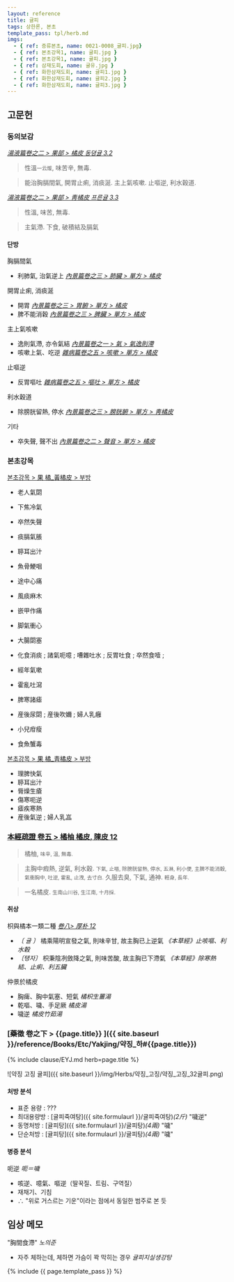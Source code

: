```yaml
---
layout: reference
title: 귤피
tags: 상한론, 본초
template_pass: tpl/herb.md
imgs:
  - { ref: 증류본초, name: 0021-0008_귤피.jpg}
  - { ref: 본초강목1, name: 귤피.jpg }
  - { ref: 본초강목1, name: 귤피.jpg }
  - { ref: 삼재도회, name: 귤유.jpg }
  - { ref: 화한삼재도회, name: 귤피1.jpg }
  - { ref: 화한삼재도회, name: 귤피2.jpg }
  - { ref: 화한삼재도회, name: 귤피3.jpg }
---
```


## 고문헌

### 동의보감

_[湯液篇卷之二 > 果部 >  橘皮 동뎡귤 3.2](https://mediclassics.kr/books/8/volume/21/#content_538)_

> 性溫<small>一云煖</small>, 味苦辛, 無毒.

> 能治胸膈間氣, 開胃止痢, 消痰涎. 主上氣咳嗽. 止嘔逆, 利水穀道.

_[湯液篇卷之二 > 果部 >  靑橘皮 프른귤 3.3](https://mediclassics.kr/books/8/volume/21/#content_553)_

> 性溫, 味苦, 無毒.

> 主氣滯. 下食, 破積結及膈氣

#### 단방

胸膈間氣
* 利肺氣, 治氣逆上 _[內景篇卷之三 > 肺臟 > 單方 > 橘皮](https://mediclassics.kr/books/8/volume/3#content_532)_

開胃止痢, 消痰涎
* 開胃 _[內景篇卷之三 > 胃腑 > 單方 > 橘皮](https://mediclassics.kr/books/8/volume/3#content_822)_
* 脾不能消穀 _[內景篇卷之三 > 脾臟 > 單方 > 橘皮](https://mediclassics.kr/books/8/volume/3#content_411)_

主上氣咳嗽
* 逸則氣滯, 亦令氣結 _[內景篇卷之一 > 氣 > 氣逸則滯](https://mediclassics.kr/books/8/volume/1#content_618)_
* 咳嗽上氣、吃逆 _[雜病篇卷之五 > 咳嗽 > 單方 > 橘皮](https://mediclassics.kr/books/8/volume/13#content_1236)_

止嘔逆
* 反胃嘔吐 _[雜病篇卷之五 > 嘔吐 > 單方 > 橘皮](https://mediclassics.kr/books/8/volume/13#content_421)_

利水穀道
* 除膀胱留熱, 停水 _[內景篇卷之三 > 膀胱腑 > 單方 > 靑橘皮](https://mediclassics.kr/books/8/volume/3#content_1003)_

기타
* 卒失聲, 聲不出 _[內景篇卷之二 > 聲音 > 單方 > 橘皮](https://mediclassics.kr/books/8/volume/2#content_655)_

### 본초강목

[본초강목 > 果	橘_黃橘皮 > 부방]()

* 老人氣閟
* 下焦冷氣
* 卒然失聲
* 痰膈氣脹

* 聤耳出汁
* 魚骨鯁咽
* 途中心痛
* 風痰麻木
* 嵌甲作痛
* 脚氣衝心
* 大腸閟塞

* 化食消痰 ; 諸氣呃噫 ; 嘈雜吐水 ; 反胃吐食 ; 卒然食噎 ;
* 經年氣嗽
* 霍亂吐瀉
* 脾寒諸瘧
* 産後尿閟 ; 産後吹嬭 ; 婦人乳癰
* 小兒疳瘦
* 食魚蟹毒

[본초강목 > 果	橘_靑橘皮 > 부방]()

* 理脾快氣
* 聤耳出汁
* 脣燥生瘡
* 傷寒呃逆
* 瘧疾寒熱
* 産後氣逆 ; 婦人乳嵓

### [本經疏證 卷五 > 橘柚 橘皮, 陳皮 12](https://mediclassics.kr/books/154/volume/5/#content_63)

> 橘柚, <small>味辛, 溫, 無毒.</small>

> 主胸中瘕熱, 逆氣, 利水穀. <small>下氣, 止嘔, 除膀胱留熱, 停水, 五淋, 利小便, 主脾不能消穀, 氣衝胸中, 吐逆, 霍亂, 止洩, 去寸白.</small> 久服去臭, 下氣, 通神. <small>輕身, 長年.</small>

> 一名橘皮. <small>生南山川谷, 生江南, 十月採.</small>


#### 취상

枳與橘本一類二種 _[卷八> 厚朴 12](https://mediclassics.kr/books/154/volume/8/#content_82)_
* _〔 귤 〕_ 橘乘陽明宣發之氣, 則味辛甘, 故主胸已上逆氣 _《本草經》止咳嘔、利水穀_
* _〔탱자〕_ 枳秉陰冽斂降之氣, 則味苦酸, 故主胸已下滯氣 _《本草經》除寒熱結、止痢、利五臟_

仲景於橘皮
* 胸痺、胸中氣塞、短氣 _橘枳生薑湯_
* 乾嘔、噦、手足厥 _橘皮湯_
* 噦逆 _橘皮竹茹湯_

### [藥徵 卷之下 > {{page.title}} ]({{ site.baseurl }}/reference/Books/Etc/Yakjing/약징_하#{{page.title}})

{% include clause/EYJ.md herb=page.title %}

![약징 고징 귤피]({{ site.baseurl }}/img/Herbs/약징_고징/약징_고징_32귤피.png)


#### 처방 분석

* 표준 용량 : ???
* 최대용량방 : [귤피죽여탕]({{ site.formulaurl }}/귤피죽여탕)_(2斤)_ "噦逆"
* 동명처방 : [귤피탕]({{ site.formulaurl }}/귤피탕)_(4兩)_ "噦"
* 단순처방 : [귤피탕]({{ site.formulaurl }}/귤피탕)_(4兩)_ "噦"


#### 병증 분석

呃逆 _呃＝噦_
* 咳逆、噫氣、嘔逆（딸꾹질、트림、구역질）
* 재채기、기침
* ∴ "위로 거스르는 기운"이라는 점에서 동일한 범주로 본 듯

## 임상 메모

"胸間食滯" _노의준_
* 자주 체하는데, 체하면 가슴이 꽉 막히는 경우 _귤피지실생강탕_


{% include {{ page.template_pass }} %}
